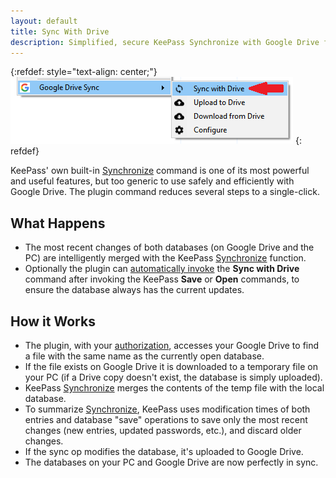 ```yaml
---
layout: default
title: Sync With Drive
description: Simplified, secure KeePass Synchronize with Google Drive files.
---
```


{:refdef: style="text-align: center;"}
![The Synchronize Command](../assets/img/sync.png)
{: refdef}

KeePass' own built-in [Synchronize](https://keepass.info/help/v2/sync.html) 
command is one of its most powerful and useful features, but too generic
to use safely and efficiently with Google Drive.  The plugin command reduces
several steps to a single-click.

## What Happens
* The most recent changes of both databases (on Google Drive and the PC)
are intelligently merged with the KeePass [Synchronize](https://keepass.info/help/v2/sync.html)
function.
* Optionally the plugin can [automatically invoke](./autosync) the
**Sync with Drive** command after invoking the KeePass **Save** or
**Open** commands, to ensure the database always has the current updates.


## How it Works
* The plugin, with your [authorization](../misc/authorization), accesses your Google Drive to find a file with the same name as the currently open database.
* If the file exists on Google Drive it is downloaded to a temporary file on
your PC (if a Drive copy doesn't exist, the database is simply uploaded).
* KeePass [Synchronize](https://keepass.info/help/v2/sync.html) merges the
contents of the temp file with the local database.
* To summarize [Synchronize](https://keepass.info/help/v2/sync.html), KeePass
uses modification times of both entries and database "save" operations to
save only the most recent changes (new entries, updated passwords, etc.), and
discard older changes.
* If the sync op modifies the database, it's uploaded to Google Drive.
* The databases on your PC and Google Drive are now perfectly in sync.
